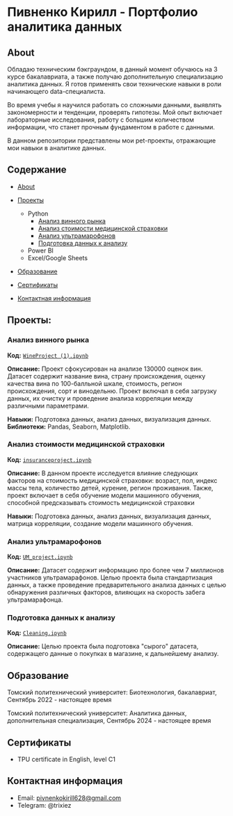 # Пивненко Кирилл - Портфолио аналитика данных
## About
Обладаю техническим бэкграундом, в данный момент обучаюсь на 3 курсе бакалавриата, а также получаю дополнительную специализацию аналитика данных. Я готов применять свои технические навыки в роли начинающего data-специалиста.

Во время учебы я научился работать со сложными данными, выявлять закономерности и тенденции, проверять гипотезы. Мой опыт включает лабораторные исследования, работу с большим количеством информации, что станет прочным фундаментом в работе с данными. 

В данном репозитории представлены мои pet-проекты, отражающие мои навыки в аналитике данных.

## Содержание
- [About](https://github.com/Parabumba/Data_analyst_portfolio_ru?tab=readme-ov-file#about)
- [Проекты](https://github.com/Parabumba/Data_analyst_portfolio_ru/blob/main/README.md#%D0%BF%D1%80%D0%BE%D0%B5%D0%BA%D1%82%D1%8B)
  - Python
    - [Анализ винного рынка](https://github.com/Parabumba/Data_analyst_portfolio_ru?tab=readme-ov-file#%D0%B0%D0%BD%D0%B0%D0%BB%D0%B8%D0%B7-%D0%B2%D0%B8%D0%BD%D0%BD%D0%BE%D0%B3%D0%BE-%D1%80%D1%8B%D0%BD%D0%BA%D0%B0)
    - [Анализ стоимости медицинской страховки](https://github.com/Parabumba/Data_analyst_portfolio_ru?tab=readme-ov-file#%D0%B0%D0%BD%D0%B0%D0%BB%D0%B8%D0%B7-%D1%81%D1%82%D0%BE%D0%B8%D0%BC%D0%BE%D1%81%D1%82%D0%B8-%D0%BC%D0%B5%D0%B4%D0%B8%D1%86%D0%B8%D0%BD%D1%81%D0%BA%D0%BE%D0%B9-%D1%81%D1%82%D1%80%D0%B0%D1%85%D0%BE%D0%B2%D0%BA%D0%B8)
    - [Анализ ультрамарофонов](https://github.com/Parabumba/Data_analyst_portfolio_ru?tab=readme-ov-file#%D0%B0%D0%BD%D0%B0%D0%BB%D0%B8%D0%B7-%D1%83%D0%BB%D1%8C%D1%82%D1%80%D0%B0%D0%BC%D0%B0%D1%80%D0%BE%D1%84%D0%BE%D0%BD%D0%BE%D0%B2)
    - [Подготовка данных к анализу](https://github.com/Parabumba/Data_analyst_portfolio_ru?tab=readme-ov-file#%D0%BF%D0%BE%D0%B4%D0%B3%D0%BE%D1%82%D0%BE%D0%B2%D0%BA%D0%B0-%D0%B4%D0%B0%D0%BD%D0%BD%D1%8B%D1%85-%D0%BA-%D0%B0%D0%BD%D0%B0%D0%BB%D0%B8%D0%B7%D1%83)
  - Power BI
  - Excel/Google Sheets
    
  

- [Образование](https://github.com/Parabumba/Data_analyst_portfolio_ru?tab=readme-ov-file#%D0%BE%D0%B1%D1%80%D0%B0%D0%B7%D0%BE%D0%B2%D0%B0%D0%BD%D0%B8%D0%B5)  
- [Сертификаты](https://github.com/Parabumba/Data_analyst_portfolio_ru?tab=readme-ov-file#%D1%81%D0%B5%D1%80%D1%82%D0%B8%D1%84%D0%B8%D0%BA%D0%B0%D1%82%D1%8B)
- [Контактная информация](https://github.com/Parabumba/Data_analyst_portfolio_ru?tab=readme-ov-file#%D0%BA%D0%BE%D0%BD%D1%82%D0%B0%D0%BA%D1%82%D0%BD%D0%B0%D1%8F-%D0%B8%D0%BD%D1%84%D0%BE%D1%80%D0%BC%D0%B0%D1%86%D0%B8%D1%8F)
## Проекты:

### Анализ винного рынка
**Код:** [`WineProject (1).ipynb`](https://github.com/Parabumba/Portfolio_projects/blob/main/WineProject%20(1).ipynb)

**Описание:** Проект сфокусирован на анализе 130000 оценок вин. Датасет содержит название вина, страну происхождения, оценку качества вина по 100-балльной шкале, стоимость, регион происхождения, сорт и винодельню. Проект включал в себя загрузку данных, их очистку и проведение анализа корреляции между различными параметрами. 

**Навыки:** Подготовка данных, анализ данных, визуализация данных.
**Библиотеки:** Pandas, Seaborn, Matplotlib.


### Анализ стоимости медицинской страховки

**Код:** [`insuranceproject.ipynb`](https://github.com/Parabumba/Portfolio_projects/blob/main/insuranceproject.ipynb)

**Описание:** В данном проекте исследуется влияние следующих факторов на стоимость медицинской страховки: возраст, пол, индекс массы тела, количество детей, курение, регион проживания. Также, проект включает в себя обучение модели машинного обучения, способной предсказывать стоимость медицинской страховки

**Навыки:** Подготовка данных, анализ данных, визуализация данных, матрица корреляции, создание модели машинного обучения.


### Анализ ультрамарофонов
**Код:** [`UM_project.ipynb`](https://github.com/Parabumba/Portfolio_projects/blob/main/UM_project.ipynb)

**Описание:** Датасет содержит информацию про более чем 7 миллионов участников ультрамарафонов. Целью проекта была стандартизация данных, а также проведение предварительного анализа данных с целью обнаружения различных факторов, влияющих на скорость забега ультрамарафонца. 



### Подготовка данных к анализу
**Код:** [`Cleaning.ipynb`](https://github.com/Parabumba/Portfolio_projects/blob/main/Cleaning.ipynb)

**Описание:** Целью проекта была подготовка "сырого" датасета, содержащего данные о покупках в магазине, к дальнейшему анализу.



## Образование
Томский политехнический университет: 
Биотехнология, бакалавриат,
Сентябрь 2022 - настоящее время

Томский политехнический университет:
Аналитика данных, дополнительная специализация,
Сентябрь 2024 - настоящее время

## Сертификаты
- TPU certificate in English, level C1

## Контактная информация
- Email: pivnenkokirill628@gmail.com
- Telegram: @trixiez

  
